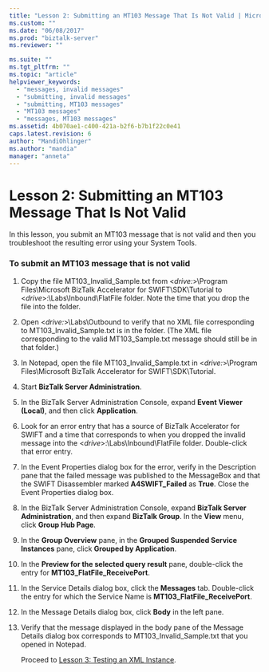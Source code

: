```yaml
---
title: "Lesson 2: Submitting an MT103 Message That Is Not Valid | Microsoft Docs"
ms.custom: ""
ms.date: "06/08/2017"
ms.prod: "biztalk-server"
ms.reviewer: ""

ms.suite: ""
ms.tgt_pltfrm: ""
ms.topic: "article"
helpviewer_keywords: 
  - "messages, invalid messages"
  - "submitting, invalid messages"
  - "submitting, MT103 messages"
  - "MT103 messages"
  - "messages, MT103 messages"
ms.assetid: 4b070ae1-c400-421a-b2f6-b7b1f22c0e41
caps.latest.revision: 6
author: "MandiOhlinger"
ms.author: "mandia"
manager: "anneta"
---
```

# Lesson 2: Submitting an MT103 Message That Is Not Valid
In this lesson, you submit an MT103 message that is not valid and then you troubleshoot the resulting error using your System Tools.  
  
### To submit an MT103 message that is not valid  
  
1. Copy the file MT103_Invalid_Sample.txt from \<*drive:*\>\Program Files\Microsoft BizTalk Accelerator for SWIFT\SDK\Tutorial to \<*drive*\>:\Labs\Inbound\FlatFile folder. Note the time that you drop the file into the folder.  
  
2. Open \<*drive:*\>\Labs\Outbound to verify that no XML file corresponding to MT103_Invalid_Sample.txt is in the folder. (The XML file corresponding to the valid MT103_Sample.txt message should still be in that folder.)  
  
3. In Notepad, open the file MT103_Invalid_Sample.txt in \<*drive:*\>\Program Files\Microsoft BizTalk Accelerator for SWIFT\SDK\Tutorial.  
  
4. Start **BizTalk Server Administration**.  
  
5. In the BizTalk Server Administration Console, expand **Event Viewer (Local)**, and then click **Application**.  
  
6. Look for an error entry that has a source of BizTalk Accelerator for SWIFT and a time that corresponds to when you dropped the invalid message into the \<*drive*\>:\Labs\Inbound\FlatFile folder. Double-click that error entry.  
  
7. In the Event Properties dialog box for the error, verify in the Description pane that the failed message was published to the MessageBox and that the SWIFT Disassembler marked **A4SWIFT_Failed** as **True**. Close the Event Properties dialog box.  
  
8. In the BizTalk Server Administration Console, expand **BizTalk Server Administration**, and then expand **BizTalk Group**. In the **View** menu, click **Group Hub Page**.  
  
9. In the **Group Overview** pane, in the **Grouped Suspended Service Instances** pane, click **Grouped by Application**.  
  
10. In the **Preview for the selected query result** pane, double-click the entry for **MT103_FlatFile_ReceivePort**.  
  
11. In the Service Details dialog box, click the **Messages** tab. Double-click the entry for which the Service Name is **MT103_FlatFile_ReceivePort**.  
  
12. In the Message Details dialog box, click **Body** in the left pane.  
  
13. Verify that the message displayed in the body pane of the Message Details dialog box corresponds to MT103_Invalid_Sample.txt that you opened in Notepad.  
  
    Proceed to [Lesson 3: Testing an XML Instance](../../adapters-and-accelerators/accelerator-swift/lesson-3-testing-an-xml-instance.md).